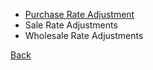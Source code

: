 * [Purchase Rate Adjustment](https://github.com/hmislk/hmis/wiki/_new)
* Sale Rate Adjustments 
* Wholesale Rate Adjustments 


[Back](https://github.com/hmislk/hmis/wiki/Pharmacy-Adjustments)